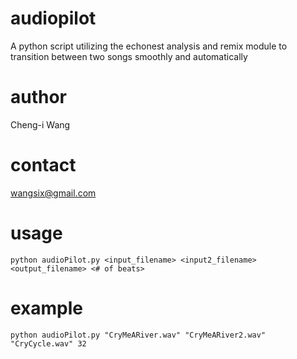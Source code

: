 # audiopilot
A python script utilizing the echonest analysis and remix module to transition between two songs smoothly and automatically

# author
Cheng-i Wang

# contact
wangsix@gmail.com

# usage
    python audioPilot.py <input_filename> <input2_filename> <output_filename> <# of beats>

# example
    python audioPilot.py "CryMeARiver.wav" "CryMeARiver2.wav" "CryCycle.wav" 32 

